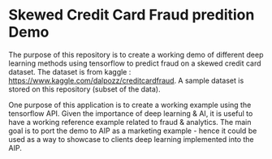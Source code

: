 # Skewed Credit Card Fraud predition Demo
The purpose of this repository is to create a working demo of different deep learning methods using tensorflow to predict fraud on a skewed credit card dataset. 
The dataset is from kaggle : https://www.kaggle.com/dalpozz/creditcardfraud. A sample dataset is stored on this repository (subset of the data).

One purpose of this application is to create a working example using the tensorflow API. Given the importance of deep learning & AI, it is useful to have a 
working reference example related to fraud & analytics. The main goal is to port the demo to AIP as a marketing example - hence it could be used as a way to 
showcase to clients deep learning implemented into the AIP.
 